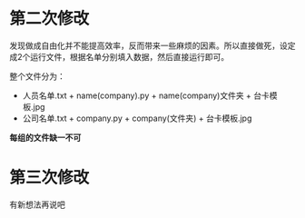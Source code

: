 # 第二次修改

发现做成自由化并不能提高效率，反而带来一些麻烦的因素。所以直接做死，设定成2个运行文件，根据名单分别填入数据，然后直接运行即可。



整个文件分为：

- 人员名单.txt + name(company).py + name(company)文件夹 + 台卡模板.jpg
- 公司名单.txt + company.py + company(文件夹) + 台卡模板.jpg

**每组的文件缺一不可**



# 第三次修改

有新想法再说吧